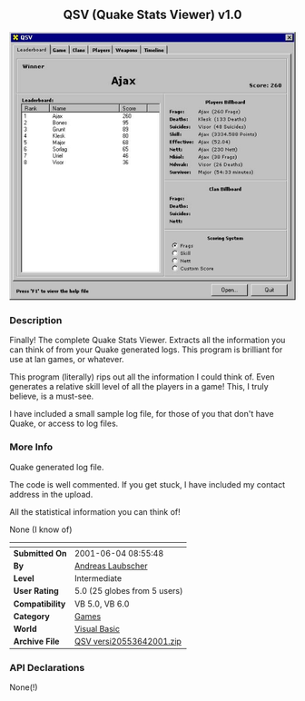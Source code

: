 ﻿<div align="center">

## QSV  \(Quake Stats Viewer\) v1\.0

<img src="PIC200164315438263.jpg">
</div>

### Description

Finally! The complete Quake Stats Viewer. Extracts all the information you can think of from your Quake generated logs. This program is brilliant for use at lan games, or whatever.

This program (literally) rips out all the information I could think of. Even generates a relative skill level of all the players in a game! This, I truly believe, is a must-see.

I have included a small sample log file, for those of you that don't have Quake, or access to log files.
 
### More Info
 
Quake generated log file.

The code is well commented. If you get stuck, I have included my contact address in the upload.

All the statistical information you can think of!

None (I know of)


<span>             |<span>
---                |---
**Submitted On**   |2001-06-04 08:55:48
**By**             |[Andreas Laubscher](https://github.com/Planet-Source-Code/PSCIndex/blob/master/ByAuthor/andreas-laubscher.md)
**Level**          |Intermediate
**User Rating**    |5.0 (25 globes from 5 users)
**Compatibility**  |VB 5\.0, VB 6\.0
**Category**       |[Games](https://github.com/Planet-Source-Code/PSCIndex/blob/master/ByCategory/games__1-38.md)
**World**          |[Visual Basic](https://github.com/Planet-Source-Code/PSCIndex/blob/master/ByWorld/visual-basic.md)
**Archive File**   |[QSV  versi20553642001\.zip](https://github.com/Planet-Source-Code/andreas-laubscher-qsv-quake-stats-viewer-v1-0__1-23752/archive/master.zip)

### API Declarations

None(!)





